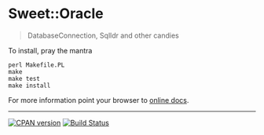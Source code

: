 Sweet::Oracle
=============

> DatabaseConnection, Sqlldr and other candies

To install, pray the mantra

    perl Makefile.PL
    make
    make test
    make install

For more information point your browser to [online docs](https://metacpan.org/pod/Sweet::Oracle).

-------
[![CPAN version](https://badge.fury.io/pl/My-Package-pm.svg)](https://metacpan.org/pod/Sweet::Oracle)
[![Build Status](https://travis-ci.org/fibo/Sweet-Oracle-pm.png?branch=master)](https://travis-ci.org/fibo/Sweet-Oracle-pm)
